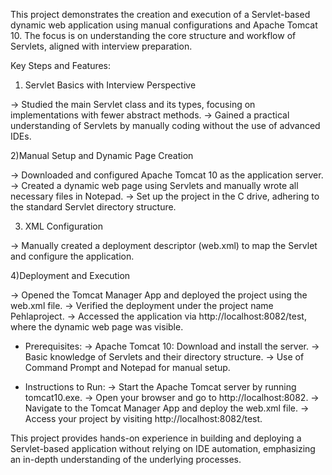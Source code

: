 This project demonstrates the creation and execution of a Servlet-based dynamic web application using manual configurations and Apache Tomcat 10. The focus is on understanding the core structure and workflow of Servlets, aligned with interview preparation.

Key Steps and Features:

1) Servlet Basics with Interview Perspective

-> Studied the main Servlet class and its types, focusing on implementations with fewer abstract methods.
-> Gained a practical understanding of Servlets by manually coding without the use of advanced IDEs.

2)Manual Setup and Dynamic Page Creation

-> Downloaded and configured Apache Tomcat 10 as the application server.
-> Created a dynamic web page using Servlets and manually wrote all necessary files in Notepad.
-> Set up the project in the C drive, adhering to the standard Servlet directory structure.

3) XML Configuration

-> Manually created a deployment descriptor (web.xml) to map the Servlet and configure the application.

4)Deployment and Execution

-> Opened the Tomcat Manager App and deployed the project using the web.xml file.
-> Verified the deployment under the project name Pehlaproject.
-> Accessed the application via http://localhost:8082/test, where the dynamic web page was visible.

* Prerequisites:
-> Apache Tomcat 10: Download and install the server.
-> Basic knowledge of Servlets and their directory structure.
-> Use of Command Prompt and Notepad for manual setup.

* Instructions to Run:
-> Start the Apache Tomcat server by running tomcat10.exe.
-> Open your browser and go to http://localhost:8082.
-> Navigate to the Tomcat Manager App and deploy the web.xml file.
-> Access your project by visiting http://localhost:8082/test.
  
This project provides hands-on experience in building and deploying a Servlet-based application without relying on IDE automation, emphasizing an in-depth understanding of the underlying processes.














